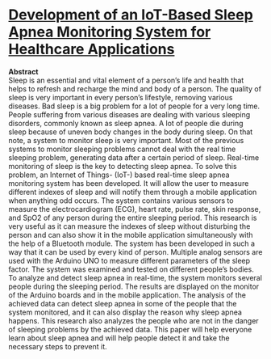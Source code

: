 # [Development of an IoT-Based Sleep Apnea Monitoring System for Healthcare Applications](https://www.hindawi.com/journals/cmmm/2021/7152576/)
**Abstract**<br>
Sleep is an essential and vital element of a person’s life and health that helps to refresh and recharge the mind and body of a person. The quality of sleep is very important in every person’s lifestyle, removing various diseases. Bad sleep is a big problem for a lot of people for a very long time. People suffering from various diseases are dealing with various sleeping disorders, commonly known as sleep apnea. A lot of people die during sleep because of uneven body changes in the body during sleep. On that note, a system to monitor sleep is very important. Most of the previous systems to monitor sleeping problems cannot deal with the real time sleeping problem, generating data after a certain period of sleep. Real-time monitoring of sleep is the key to detecting sleep apnea. To solve this problem, an Internet of Things- (IoT-) based real-time sleep apnea monitoring system has been developed. It will allow the user to measure different indexes of sleep and will notify them through a mobile application when anything odd occurs. The system contains various sensors to measure the electrocardiogram (ECG), heart rate, pulse rate, skin response, and SpO2 of any person during the entire sleeping period. This research is very useful as it can measure the indexes of sleep without disturbing the person and can also show it in the mobile application simultaneously with the help of a Bluetooth module. The system has been developed in such a way that it can be used by every kind of person. Multiple analog sensors are used with the Arduino UNO to measure different parameters of the sleep factor. The system was examined and tested on different people’s bodies. To analyze and detect sleep apnea in real-time, the system monitors several people during the sleeping period. The results are displayed on the monitor of the Arduino boards and in the mobile application. The analysis of the achieved data can detect sleep apnea in some of the people that the system monitored, and it can also display the reason why sleep apnea happens. This research also analyzes the people who are not in the danger of sleeping problems by the achieved data. This paper will help everyone learn about sleep apnea and will help people detect it and take the necessary steps to prevent it.
